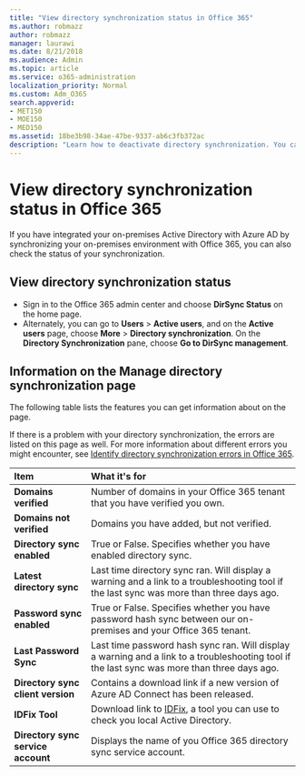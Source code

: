 ```yaml
---
title: "View directory synchronization status in Office 365"
ms.author: robmazz
author: robmazz
manager: laurawi
ms.date: 8/21/2018
ms.audience: Admin
ms.topic: article
ms.service: o365-administration
localization_priority: Normal
ms.custom: Adm_O365
search.appverid:
- MET150
- MOE150
- MED150
ms.assetid: 18be3b98-34ae-47be-9337-ab6c3fb372ac
description: "Learn how to deactivate directory synchronization. You can also view its status."
---
```


# View directory synchronization status in Office 365
If you have integrated your on-premises Active Directory with Azure AD by synchronizing your on-premises environment with Office 365, you can also check the status of your synchronization.
  
## View directory synchronization status
- Sign in to the Office 365 admin center and choose **DirSync Status** on the home page. 
- Alternately, you can go to **Users** \> **Active users**, and on the **Active users** page, choose **More** \> **Directory synchronization**. On the **Directory Synchronization** pane, choose **Go to DirSync management**.
    
## Information on the Manage directory synchronization page

The following table lists the features you can get information about on the page.
  
If there is a problem with your directory synchronization, the errors are listed on this page as well. For more information about different errors you might encounter, see [Identify directory synchronization errors in Office 365](identify-directory-synchronization-errors.md).
  
|**Item**|**What it's for**|
|:-----|:-----|
|**Domains verified** | Number of domains in your Office 365 tenant that you have verified you own. |
|**Domains not verified** | Domains you have added, but not verified. |
|**Directory sync enabled** |True or False. Specifies whether you have enabled directory sync. |
|**Latest directory sync** | Last time directory sync ran. Will display a warning and a link to a troubleshooting tool if the last sync was more than three days ago. |
|**Password sync enabled** | True or False. Specifies whether you have password hash sync between our on-premises and your Office 365 tenant. |
|**Last Password Sync** | Last time password hash sync ran. Will display a warning and a link to a troubleshooting tool if the last sync was more than three days ago. |
|**Directory sync client version** | Contains a download link if a new version of Azure AD Connect has been released. |
|**IDFix Tool** | Download link to [IDFix](install-and-run-idfix.md), a tool you can use to check you local Active Directory. |
|**Directory sync service account** | Displays the name of you Office 365 directory sync service account. |